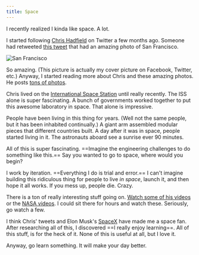 ```yaml
---
title: Space
---
```


I recently realized I kinda like space. A lot.

I started following [Chris Hadfield](http://twitter.com/cmdr_hadfield) on Twitter a few months ago. Someone had retweeted [this tweet](https://twitter.com/Cmdr_Hadfield/status/294535736621936642) that had an amazing photo of San Francisco.

![San Francisco](https://roon-media.s3.amazonaws.com/blogs/1/2y1Z461v2M1G2U0k3E262i2Z1N0Q1a0R/giant.jpg)

So amazing. (This picture is actually my cover picture on Facebook, Twitter, etc.) Anyway, I started reading more about Chris and these amazing photos. He posts [tons of photos](https://twitter.com/Cmdr_Hadfield/media/grid).

Chris lived on the [International Space Station](http://en.wikipedia.org/wiki/Iss) until really recently. The ISS alone is super fascinating. A bunch of governments worked together to put this awesome laboratory in space. That alone is impressive.

People have been living in this thing for years. (Well not the same people, but it has been inhabited continually.) A giant arm assembled modular pieces that different countries built. A day after it was in space, people started living in it. The astronauts aboard see a sunrise ever 90 minutes.

All of this is super fascinating. ==Imagine the engineering challenges to do something like this.== Say you wanted to go to space, where would you begin?

I work by iteration. ==Everything I do is trial and error.== I can't imagine building this ridiculous thing for people to live *in space*, launch it, and then hope it all works. If you mess up, people die. Crazy.

There is a ton of really interesting stuff going on. [Watch some of his videos](https://www.youtube.com/user/canadianspaceagency) or the [NASA videos](https://www.youtube.com/user/NASAtelevision). I could sit there for hours and watch these. Seriously, go watch a few.

I think Chris' tweets and Elon Musk's [SpaceX](http://spacex.com) have made me a space fan. After researching all of this, I discovered ==I really enjoy learning==. All of this stuff, is for the heck of it. None of this is useful at all, but I love it.

Anyway, go learn something. It will make your day better.
